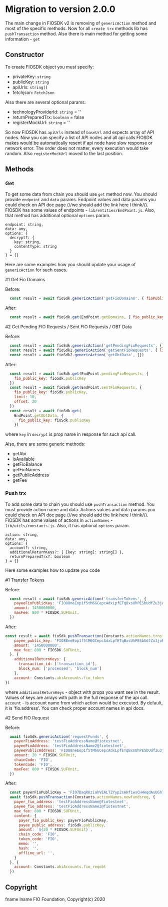 # Migration to version 2.0.0

The main change in FIOSDK v2 is removing of `genericAction` method and most of the specific methods.
Now for all `create trx` methods lib has `pushTransaction` method. Also there is main method for getting some information - `get`

## Constructor
To create FIOSDK object you must specify:
- privateKey: `string`
- publicKey: `string`
- apiUrls: `string[]`
- fetchjson: `FetchJson`

Also there are several optional params:
- technologyProviderId: `string` = ''
- returnPreparedTrx: `boolean` = false
- registerMockUrl: `string` = ''

So now FIOSDK has `apiUrls` instead of `baseUrl` and expects array of API nodes. Now you can specify a list of API nodes and all api calls FIOSDK makes would be automatically resent if api node have slow response or network error. The order does not matter, every execution would take random.
Also `registerMockUrl` moved to the last position.

## Methods
### Get
To get some data from chain you should use `get` method now. You should provide `endpoint` and `data` params. Endpoint values and data params you could check on API doc page (//we should add the link here I think//). FIOSDK has some values of endpoints - `lib/entities/EndPoint.js`. Also, that method has additional optional `options` param.
```
endpoint: string,
data: any,
options: {
  decrypt?: {
    key: string,
    contentType: string
  }
} = {}
```
Here are some examples how you should update your usage of `genericAction` for such cases. 

\#1 Get Fio Domains

Before:
```javascript
  const result = await fioSdk.genericAction('getFioDomains', { fioPublicKey: publicKey })
```
After:
```javascript
  const result = await fioSdk.get(EndPoint.getDomains, { fio_public_key: fioSdk.publicKey })
```

\#2 Get Pending FIO Requests / Sent FIO Requests / OBT Data

Before:
```javascript
  const result = await fioSdk.genericAction('getPendingFioRequests', {})
  const result = await fioSdk2.genericAction('getSentFioRequests', { limit: 10, offset: 20 })
  const result = await fioSdk2.genericAction('getObtData', {})
```
After:
```javascript
  const result = await fioSdk.get(EndPoint.pendingFioRequests, {
    fio_public_key: fioSdk.publicKey
  })
  const result = await fioSdk.get(EndPoint.sentFioRequests, {
    fio_public_key: fioSdk.publicKey,
    limit: 10,
    offset: 20
  })
  const result = await fioSdk.get(
    EndPoint.getObtData, {
      fio_public_key: fioSdk.publicKey
    })
```
where `key` in `decrypt` is prop name in response for such api call.

Also, there are some generic methods:
- getAbi
- isAvailable
- getFioBalance
- getFioNames
- getPublicAddress
- getFee

### Push trx
To add some data to chain you should use `pushTransaction` method. You must provide action name and data. 
Actions values and data params you could check on API doc page (//we should add the link here I think//). FIOSDK has some values of actions in `actionNames` - `lib/utils/constants.js`.
Also, it has optional `options` param.
```
action: string,
data: any,
options: {
  account?: string,
  additionalReturnKeys?: { [key: string]: string[] },
  returnPreparedTrx?: boolean
} = {}
```

Here some examples how to update you code

\#1 Transfer Tokens

Before:
```javascript
  const result = await fioSdk.genericAction('transferTokens', {
    payeeFioPublicKey: 'FIO88neEop1f5tM6GCepcAdxLpfETqBxsUhPESbUdfZu3joB4M6HB',
    amount: 1450000000,
    maxFee: 800 * FIOSDK.SUFUnit,
  })
```
After:
```javascript
const result = await fioSdk.pushTransaction(Constants.actionNames.trnsfiopubky, {
    payee_public_key: 'FIO88neEop1f5tM6GCepcAdxLpfETqBxsUhPESbUdfZu3joB4M6HB',
    amount: '1450000000',
    max_fee: 800 * FIOSDK.SUFUnit,
  }, {
    additionalReturnKeys: {
      transaction_id: ['transaction_id'],
      block_num: ['processed', 'block_num']
    },
    account: Constants.abiAccounts.fio_token
})
```
where `additionalReturnKeys` - object with props you want see in the result. Values of keys are arrays with path in the full response of the api call.
`account` - is account name from which action would be executed. By default, it is 'fio.address'. You can check proper account names in api docs.

\#2 Send FIO Request

Before:
```javascript
  await fioSdk.genericAction('requestFunds', {
    payerFioAddress: 'testFioAddressName@fiotestnet',
    payeeFioAddress: 'testFioAddressName2@fiotestnet',
    payeePublicAddress: 'FIO88neEop1f5tM6GCepcAdxLpfETqBxsUhPESbUdfZu3joB4M6HB',
    amount: 20 * FIOSDK.SUFUnit,
    chainCode: 'FIO',
    tokenCode: 'FIO',
    maxFee: 800 * FIOSDK.SUFUnit,
  })
```
After:
```javascript
  const payerFioPublicKey = 'FIO7DaqRKziahVEALTZYyp2sAHf1wsCH4eqdAsUGh7y8ZMByG4feD'
  await fioSdk.pushTransaction(Constants.actionNames.newfundsreq, {
    payer_fio_address: 'testFioAddressName@fiotestnet',
    payee_fio_address: 'testFioAddressName2@fiotestnet',
    max_fee: 800 * FIOSDK.SUFUnit,
    content: {
      payer_fio_public_key: payerFioPublicKey,
      payee_public_address: fioSdk.publicKey,
      amount: `${20 * FIOSDK.SUFUnit}`,
      chain_code: 'FIO',
      token_code: 'FIO',
      memo: '',
      hash: '',
      offline_url: '',
    }
  }, {
    account: Constants.abiAccounts.fio_reqobt
  })
```

## Copyright
fname lname
FIO Foundation, Copyright(c) 2020
